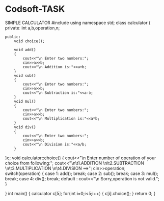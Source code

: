 # Codsoft-TASK
SIMPLE CALCULATOR
#include<iostream>
using namespace std;
class calculator
{
	private:
		int a,b,operation,n;
		
	public:
		void choice();
		
		void add()
		{
			cout<<"\n Enter two numbers:";
			cin>>a>>b;
			cout<<"\n Addition is:"<<a+b;
		}
		void sub()
		{
			cout<<"\n Enter two numbers:";
			cin>>a>>b;
			cout<<"\n Subtraction is:"<<a-b;
		}
		void mul()
		{
			cout<<"\n Enter two numbers:";
			cin>>a>>b;
			cout<<"\n Multiplication is:"<<a*b;
		}
		void div()
		{
			cout<<"\n Enter two numbers:";
			cin>>a>>b;
			cout<<"\n Division is:"<<a/b;
		}
}c;
void calculator::choice()
{
	cout<<"\n Enter number of operation of your choice from following:";
	cout<<"\n\t1.ADDITION \n\t2.SUBTRACTION \n\t3.MULTIPLICATION \n\t4.DIVISION ==>";
	cin>>operation;
	switch(operation)
	{
		case 1: add();
			break;
		case 2: sub();
			break;
		case 3: mul();
			break;
		case 4: div();
		 	break;
		default :
			cout<<"\n Sorry,operation is not valid.";
	}
	
}
int main()
{
	calculator c[5];
    for(int i=0;i<5;i++)
    {
    	c[i].choice();
	}
	return 0;
}
